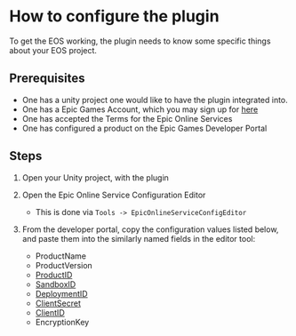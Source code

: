 # How to configure the plugin

To get the EOS working, the plugin needs to know some specific things about your EOS project.

## Prerequisites
* One has a unity project one would like to have the plugin integrated into.
* One has a Epic Games Account, which you may sign up for [here](https://dev.epicgames.com/portal/)
* One has accepted the Terms for the Epic Online Services
* One has configured a product on the Epic Games Developer Portal

## Steps
1) Open your Unity project, with the plugin 
2) Open the Epic Online Service Configuration Editor
    * This is done via `Tools -> EpicOnlineServiceConfigEditor`

3) From the developer portal, copy the configuration values listed below, and paste them into the similarly named fields in the editor tool:
    * ProductName
    * ProductVersion
    * [ProductID](https://dev.epicgames.com/docs/services/en-US/Glossary/index.html#P?term=ProductId)
    * [SandboxID](https://dev.epicgames.com/docs/services/en-US/Glossary/index.html#S?term=SandboxId)
    * [DeploymentID](https://dev.epicgames.com/docs/services/en-US/Glossary/index.html#D?term=DeploymentId)
    * [ClientSecret](https://dev.epicgames.com/docs/services/en-US/Glossary/index.html#C?term=OAuth%20ClientSecret)
    * [ClientID](https://dev.epicgames.com/docs/services/en-US/Glossary/index.html#C?term=OAuth%20ClientId)
    * EncryptionKey
   

